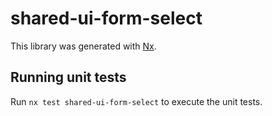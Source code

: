 # shared-ui-form-select

This library was generated with [Nx](https://nx.dev).

## Running unit tests

Run `nx test shared-ui-form-select` to execute the unit tests.
